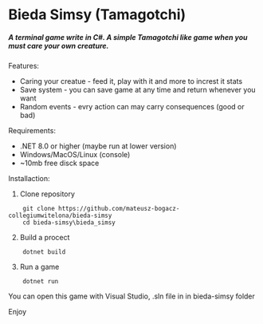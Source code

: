 # Bieda Simsy (Tamagotchi)

##### A terminal game write in C#. A simple Tamagotchi like game when you must care your own creature.

Features:
* Caring your creatue - feed it, play with it and more to increst it stats
* Save system - you can save game at any time and return whenever you want 
* Random events - evry action can may carry consequences (good or bad)

Requirements:
 * .NET 8.0 or higher (maybe run at lower version)
 *  Windows/MacOS/Linux (console)
 *  ~10mb free disck space
  
Installaction:
1. Clone repository
```
    git clone https://github.com/mateusz-bogacz-collegiumwitelona/bieda-simsy
    cd bieda-simsy\bieda_simsy
```

2. Build a procect 
```
    dotnet build
```

3. Run a game
```
    dotnet run
```

You can open this game with Visual Studio, .sln file in in bieda-simsy folder 

Enjoy